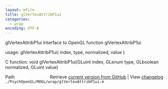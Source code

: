 ```yaml
---
layout: mfile
title: glVertexAttribP1ui
categories:
  - wrap
encoding: UTF-8
---
```


glVertexAttribP1ui  Interface to OpenGL function glVertexAttribP1ui

usage:  glVertexAttribP1ui( index, type, normalized, value )

C function:  void glVertexAttribP1ui(GLuint index, GLenum type, GLboolean normalized, GLuint value)


<div class="code_header" style="text-align:right;">
  <span style="float:left;">Path&nbsp;&nbsp;</span> <span class="counter">Retrieve <a href=
  "https://raw.github.com/Psychtoolbox-3/Psychtoolbox-3/beta/./PsychOpenGL/MOGL/wrap/glVertexAttribP1ui.m">current version from GitHub</a> | View <a href=
  "https://github.com/Psychtoolbox-3/Psychtoolbox-3/commits/beta/./PsychOpenGL/MOGL/wrap/glVertexAttribP1ui.m">changelog</a></span>
</div>
<div class="code">
  <code>./PsychOpenGL/MOGL/wrap/glVertexAttribP1ui.m</code>
</div>
